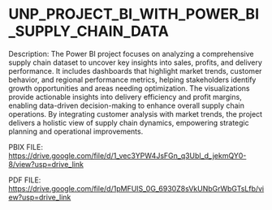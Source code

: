 # UNP_PROJECT_BI_WITH_POWER_BI_SUPPLY_CHAIN_DATA
Description: The Power BI project focuses on analyzing a comprehensive supply chain dataset to uncover key insights into sales, profits, and delivery performance. It includes dashboards that highlight market trends, customer behavior, and regional performance metrics, helping stakeholders identify growth opportunities and areas needing optimization. The visualizations provide actionable insights into delivery efficiency and profit margins, enabling data-driven decision-making to enhance overall supply chain operations. By integrating customer analysis with market trends, the project delivers a holistic view of supply chain dynamics, empowering strategic planning and operational improvements.

PBIX FILE: https://drive.google.com/file/d/1_vec3YPW4JsFGn_q3Ubl_d_jekmQY0-8/view?usp=drive_link

PDF FILE: https://drive.google.com/file/d/1pMFUIS_0G_6930Z8sVkUNbGrWbGTsLfb/view?usp=drive_link
